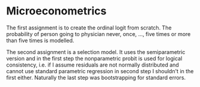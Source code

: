 # Microeconometrics

The first assignment is to create the ordinal logit from scratch. The probability of person going to physician never, once, ..., 
five times or more than five times is modelled.

The second assignment is a selection model. It uses the semiparametric version and in the first step the nonparametric probit is used for logical consistency, i.e. if I assume residuals are not normally distributed and cannot use standard parametric regression in second step I shouldn't in the first either. Naturally the last step was bootstrapping for standard errors.

